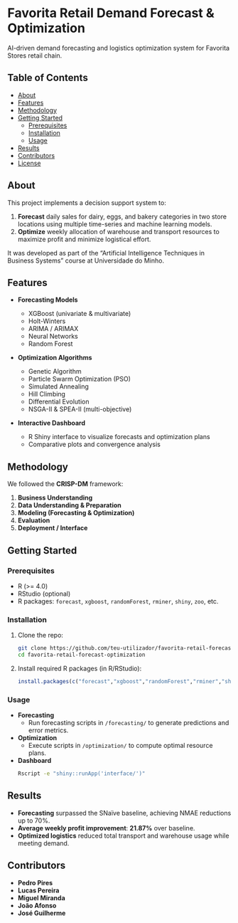 # Favorita Retail Demand Forecast & Optimization

AI-driven demand forecasting and logistics optimization system for Favorita Stores retail chain.

## Table of Contents

- [About](#about)  
- [Features](#features)  
- [Methodology](#methodology)  
- [Getting Started](#getting-started)  
  - [Prerequisites](#prerequisites)  
  - [Installation](#installation)  
  - [Usage](#usage)  
- [Results](#results)  
- [Contributors](#contributors)  
- [License](#license)

## About

This project implements a decision support system to:

1. **Forecast** daily sales for dairy, eggs, and bakery categories in two store locations using multiple time-series and machine learning models.  
2. **Optimize** weekly allocation of warehouse and transport resources to maximize profit and minimize logistical effort.

It was developed as part of the “Artificial Intelligence Techniques in Business Systems” course at Universidade do Minho.

## Features

- **Forecasting Models**  
  - XGBoost (univariate & multivariate)  
  - Holt-Winters  
  - ARIMA / ARIMAX  
  - Neural Networks  
  - Random Forest  

- **Optimization Algorithms**  
  - Genetic Algorithm  
  - Particle Swarm Optimization (PSO)  
  - Simulated Annealing  
  - Hill Climbing  
  - Differential Evolution  
  - NSGA-II & SPEA-II (multi-objective)  

- **Interactive Dashboard**  
  - R Shiny interface to visualize forecasts and optimization plans  
  - Comparative plots and convergence analysis

## Methodology

We followed the **CRISP-DM** framework:

1. **Business Understanding**  
2. **Data Understanding & Preparation**  
3. **Modeling (Forecasting & Optimization)**  
4. **Evaluation**  
5. **Deployment / Interface**

## Getting Started

### Prerequisites

- R (>= 4.0)  
- RStudio (optional)  
- R packages: `forecast`, `xgboost`, `randomForest`, `rminer`, `shiny`, `zoo`, etc.

### Installation

1. Clone the repo:  
   ```bash
   git clone https://github.com/teu-utilizador/favorita-retail-forecast-optimization.git
   cd favorita-retail-forecast-optimization
   ```
2. Install required R packages (in R/RStudio):  
   ```r
   install.packages(c("forecast","xgboost","randomForest","rminer","shiny","zoo"))
   ```

### Usage

- **Forecasting**  
  - Run forecasting scripts in `/forecasting/` to generate predictions and error metrics.
- **Optimization**  
  - Execute scripts in `/optimization/` to compute optimal resource plans.
- **Dashboard**  
  ```bash
  Rscript -e "shiny::runApp('interface/')"
  ```

## Results

- **Forecasting** surpassed the SNaïve baseline, achieving NMAE reductions up to 70%.  
- **Average weekly profit improvement**: **21.87%** over baseline.  
- **Optimized logistics** reduced total transport and warehouse usage while meeting demand.

## Contributors

- **Pedro Pires**  
- **Lucas Pereira**  
- **Miguel Miranda**  
- **João Afonso**  
- **José Guilherme**

